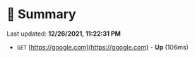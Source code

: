 # 📖 Summary
Last updated: **12/26/2021, 11:22:31 PM**

- `GET` [https://google.com](https://google.com) - **Up** (106ms)
